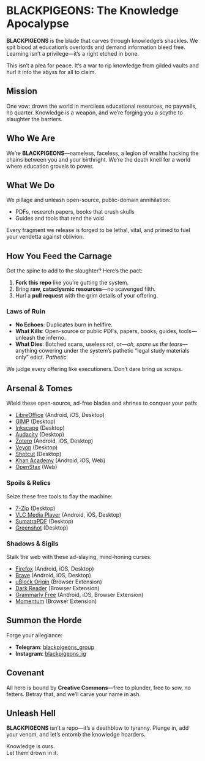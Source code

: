 # BLACKPIGEONS: The Knowledge Apocalypse

**BLACKPIGEONS** is the blade that carves through knowledge’s shackles. We spit blood at education’s overlords and demand information bleed free. Learning isn’t a privilege—it’s a right etched in bone.

This isn’t a plea for peace. It’s a war to rip knowledge from gilded vaults and hurl it into the abyss for all to claim.

## Mission
One vow: drown the world in merciless educational resources, no paywalls, no quarter. Knowledge is a weapon, and we’re forging you a scythe to slaughter the barriers.

## Who We Are
We’re **BLACKPIGEONS**—nameless, faceless, a legion of wraiths hacking the chains between you and your birthright. We’re the death knell for a world where education grovels to power.

## What We Do
We pillage and unleash open-source, public-domain annihilation:
- PDFs, research papers, books that crush skulls
- Guides and tools that rend the void

Every fragment we release is forged to be lethal, vital, and primed to fuel your vendetta against oblivion.

## How You Feed the Carnage
Got the spine to add to the slaughter? Here’s the pact:
1. **Fork this repo** like you’re gutting the system.
2. Bring **raw, cataclysmic resources**—no scavenged filth.
3. Hurl a **pull request** with the grim details of your offering.

### Laws of Ruin
- **No Echoes**: Duplicates burn in hellfire.
- **What Kills**: Open-source or public PDFs, papers, books, guides, tools—unleash the inferno.
- **What Dies**: Botched scans, useless rot, or—*oh, spare us the tears*—anything cowering under the system’s pathetic “legal study materials only” edict. *Pathetic.*

We judge every offering like executioners. Don’t dare bring us scraps.

## Arsenal & Tomes
Wield these open-source, ad-free blades and shrines to conquer your path:
- [LibreOffice](https://www.libreoffice.org/) (Android, iOS, Desktop)
- [GIMP](https://www.gimp.org/) (Desktop)
- [Inkscape](https://inkscape.org/) (Desktop)
- [Audacity](https://www.audacityteam.org/) (Desktop)
- [Zotero](https://www.zotero.org/) (Android, iOS, Desktop)
- [Veyon](https://veyon.io/) (Desktop)
- [Shotcut](https://shotcut.org/) (Desktop)
- [Khan Academy](https://www.khanacademy.org/) (Android, iOS, Web)
- [OpenStax](https://openstax.org/) (Web)

### Spoils & Relics
Seize these free tools to flay the machine:
- [7-Zip](https://www.7-zip.org/) (Desktop)
- [VLC Media Player](https://www.videolan.org/vlc/) (Android, iOS, Desktop)
- [SumatraPDF](https://www.sumatrapdfreader.org/) (Desktop)
- [Greenshot](https://getgreenshot.org/) (Desktop)

### Shadows & Sigils
Stalk the web with these ad-slaying, mind-honing curses:
- [Firefox](https://www.mozilla.org/firefox/) (Android, iOS, Desktop)
- [Brave](https://brave.com/) (Android, iOS, Desktop)
- [uBlock Origin](https://ublockorigin.com/) (Browser Extension)
- [Dark Reader](https://darkreader.org/) (Browser Extension)
- [Grammarly Free](https://www.grammarly.com/) (Android, iOS, Browser Extension)
- [Momentum](https://momentumdash.com/) (Browser Extension)

## Summon the Horde
Forge your allegiance:
- **Telegram**: [blackpigeons_group](https://t.me/your-group-link)
- **Instagram**: [blackpigeons_ig](https://instagram.com/your-ig-handle)

## Covenant
All here is bound by **Creative Commons**—free to plunder, free to sow, no fetters. Betray that, and we’ll carve your name in ash.

## Unleash Hell
**BLACKPIGEONS** isn’t a repo—it’s a deathblow to tyranny. Plunge in, add your venom, and let’s entomb the knowledge hoarders.

Knowledge is ours.  
Let them drown in it.
